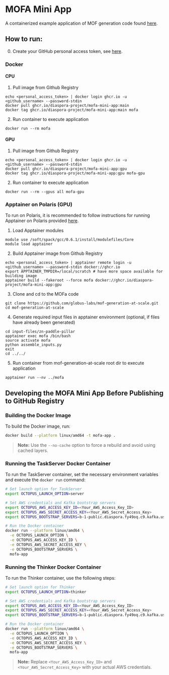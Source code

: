 # MOFA Mini App

A containerized example application of MOF generation code found [here](https://github.com/globus-labs/mof-generation-at-scale/tree/main).

## How to run:

0. Create your GitHub personal access token, see [here](https://docs.github.com/en/authentication/keeping-your-account-and-data-secure/managing-your-personal-access-tokens#creating-a-personal-access-token-classic).

### Docker

#### CPU
1. Pull image from Github Registry
```
echo <personal_access_token> | docker login ghcr.io -u <github_username> --password-stdin
docker pull ghcr.io/diaspora-project/mofa-mini-app:main
docker tag ghcr.io/diaspora-project/mofa-mini-app:main mofa
```
2. Run container to execute application
```
docker run --rm mofa
```

#### GPU
1. Pull image from Github Registry
```
echo <personal_access_token> | docker login ghcr.io -u <github_username> --password-stdin
docker pull ghcr.io/diaspora-project/mofa-mini-app:gpu
docker tag ghcr.io/diaspora-project/mofa-mini-app:gpu mofa-gpu
```
2. Run container to execute application
```
docker run --rm --gpus all mofa-gpu
```

### Apptainer on Polaris (GPU)

To run on Polaris, it is recommended to follow instructions for running Apptainer on Polaris provided [here](https://docs.alcf.anl.gov/polaris/data-science-workflows/containers/containers/).

1. Load Apptainer modules
```
module use /soft/spack/gcc/0.6.1/install/modulefiles/Core
module load apptainer
```
  
2. Build Apptainer image from Github Registry
```
echo <personal_access_token> | apptainer remote login -u <github_username> --password-stdin docker://ghcr.io
export APPTAINER_TMPDIR=/local/scratch # have more space available for building image
apptainer build --fakeroot --force mofa docker://ghcr.io/diaspora-project/mofa-mini-app:gpu
```
3. Clone and cd to the MOFa code
```
git clone https://github.com/globus-labs/mof-generation-at-scale.git
cd mof-generation-at-scale
```

4. Generate required input files in apptainer environment (optional, if files have already been generated)
```
cd input-files/zn-paddle-pillar
apptainer exec mofa /bin/bash
source activate mofa
python assemble_inputs.py
exit
cd ../../
```

5. Run container from mof-generation-at-scale root dir to execute application
```
apptainer run --nv ../mofa
```


## Developing the MOFA Mini App Before Publishing to GitHub Registry

### Building the Docker Image

To build the Docker image, run:

```bash
docker build --platform linux/amd64 -t mofa-app .
```

> **Note:** Use the `--no-cache` option to force a rebuild and avoid using cached layers.

### Running the TaskServer Docker Container

To run the TaskServer container, set the necessary environment variables and execute the `docker run` command:

```bash
# Set launch option for TaskServer
export OCTOPUS_LAUNCH_OPTION=server

# Set AWS credentials and Kafka bootstrap servers
export OCTOPUS_AWS_ACCESS_KEY_ID=<Your_AWS_Access_Key_ID>
export OCTOPUS_AWS_SECRET_ACCESS_KEY=<Your_AWS_Secret_Access_Key>
export OCTOPUS_BOOTSTRAP_SERVERS=b-1-public.diaspora.fy49oq.c9.kafka.us-east-1.amazonaws.com:9198,b-2-public.diaspora.fy49oq.c9.kafka.us-east-1.amazonaws.com:9198

# Run the Docker container
docker run --platform linux/amd64 \
  -e OCTOPUS_LAUNCH_OPTION \
  -e OCTOPUS_AWS_ACCESS_KEY_ID \
  -e OCTOPUS_AWS_SECRET_ACCESS_KEY \
  -e OCTOPUS_BOOTSTRAP_SERVERS \
  mofa-app
```

### Running the Thinker Docker Container

To run the Thinker container, use the following steps:

```bash
# Set launch option for Thinker
export OCTOPUS_LAUNCH_OPTION=thinker

# Set AWS credentials and Kafka bootstrap servers
export OCTOPUS_AWS_ACCESS_KEY_ID=<Your_AWS_Access_Key_ID>
export OCTOPUS_AWS_SECRET_ACCESS_KEY=<Your_AWS_Secret_Access_Key>
export OCTOPUS_BOOTSTRAP_SERVERS=b-1-public.diaspora.fy49oq.c9.kafka.us-east-1.amazonaws.com:9198,b-2-public.diaspora.fy49oq.c9.kafka.us-east-1.amazonaws.com:9198

# Run the Docker container
docker run --platform linux/amd64 \
  -e OCTOPUS_LAUNCH_OPTION \
  -e OCTOPUS_AWS_ACCESS_KEY_ID \
  -e OCTOPUS_AWS_SECRET_ACCESS_KEY \
  -e OCTOPUS_BOOTSTRAP_SERVERS \
  mofa-app
```

> **Note:** Replace `<Your_AWS_Access_Key_ID>` and `<Your_AWS_Secret_Access_Key>` with your actual AWS credentials.
